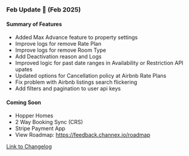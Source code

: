 ### Feb Update 🚀 (Feb 2025)

#### Summary of Features
- Added Max Advance feature to property settings
- Improve logs for remove Rate Plan
- Improve logs for remove Room Type
- Add Deactivation reason and Logs
- Improved logic for past date ranges in Availability or Restriction API upates
- Updated options for Cancellation policy at Airbnb Rate Plans
- Fix problem with Airbnb listings search flickering
- Add filters and pagination to user api keys

#### Coming Soon
- Hopper Homes
- 2 Way Booking Sync (CRS)
- Stripe Payment App
- View Roadmap: https://feedback.channex.io/roadmap

[Link to Changelog](https://docs.channex.io/changelog)
